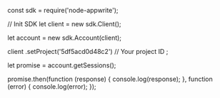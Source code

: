 const sdk = require('node-appwrite');

// Init SDK
let client = new sdk.Client();

let account = new sdk.Account(client);

client
    .setProject('5df5acd0d48c2') // Your project ID
;

let promise = account.getSessions();

promise.then(function (response) {
    console.log(response);
}, function (error) {
    console.log(error);
});